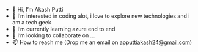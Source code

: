 - 👋 Hi, I’m Akash Putti
- 👀 I’m interested in coding alot, i love to explore new technologies and i am a tech geek
- 🌱 I’m currently learning azure end to end
- 💞️ I’m looking to collaborate on ...
- 📫 How to reach me (Drop me an email on apputtiakash24@gmail.com)

<!---
apputtiakash24/apputtiakash24 is a ✨ special ✨ repository because its `README.md` (this file) appears on your GitHub profile.
You can click the Preview link to take a look at your changes.
--->
